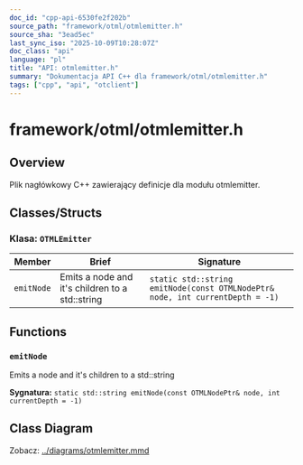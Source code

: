 ```yaml
---
doc_id: "cpp-api-6530fe2f202b"
source_path: "framework/otml/otmlemitter.h"
source_sha: "3ead5ec"
last_sync_iso: "2025-10-09T10:28:07Z"
doc_class: "api"
language: "pl"
title: "API: otmlemitter.h"
summary: "Dokumentacja API C++ dla framework/otml/otmlemitter.h"
tags: ["cpp", "api", "otclient"]
---
```


# framework/otml/otmlemitter.h

## Overview

Plik nagłówkowy C++ zawierający definicje dla modułu otmlemitter.

## Classes/Structs

### Klasa: `OTMLEmitter`

| Member | Brief | Signature |
|--------|-------|-----------|
| `emitNode` | Emits a node and it's children to a std::string | `static std::string emitNode(const OTMLNodePtr& node, int currentDepth = -1)` |

## Functions

### `emitNode`

Emits a node and it's children to a std::string

**Sygnatura:** `static std::string emitNode(const OTMLNodePtr& node, int currentDepth = -1)`

## Class Diagram

Zobacz: [../diagrams/otmlemitter.mmd](../diagrams/otmlemitter.mmd)

